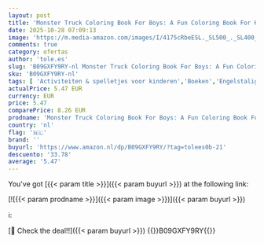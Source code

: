```yaml
---
layout: post
title: 'Monster Truck Coloring Book For Boys: A Fun Coloring Book For Kinds Designet to Relax and Calm For Little Ones'
date: 2025-10-28 07:09:13
image: 'https://m.media-amazon.com/images/I/4175cRbeESL._SL500_._SL400_.jpg'
comments: true
category: ofertas
author: 'tole.es'
slug: 'B09GXFY9RY-nl Monster Truck Coloring Book For Boys: A Fun Coloring Book...'
sku: 'B09GXFY9RY-nl'
tags: [ 'Activiteiten & spelletjes voor kinderen','Boeken','Engelstalige boeken','Featured Categories','Kinderboeken','Kinderboeken over knutselen & hobbys','Onderwijs & referentie voor kinderen','Studiehulpmiddelen voor kinderen','🇳🇱', ]
actualPrice: 5.47 EUR
currency: EUR
price: 5.47
comparePrice: 8.26 EUR
prodname: 'Monster Truck Coloring Book For Boys: A Fun Coloring Book For Kinds Designet to Relax and Calm For Little Ones'
country: 'nl'
flag: '🇳🇱'
brand: ''
buyurl: 'https://www.amazon.nl/dp/B09GXFY9RY/?tag=tolees0b-21'
descuento: '33.78'
average: '5.47'
---
```


You've got [{{< param title >}}]({{< param buyurl >}}) at the following link:

[![{{< param prodname >}}]({{< param image >}})]({{< param buyurl >}})

ℹ️:


[🛒 Check the deal!!]({{< param buyurl >}})
{{<world>}}B09GXFY9RY{{</world>}}

